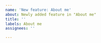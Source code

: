 ```yaml
---
name: 'New feature: About me'
about: Newly added feature in "About me"
title: ''
labels: About me
assignees: ''

---
```




